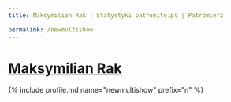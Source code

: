 ```yaml
---
title: Maksymilian Rak | Statystyki patronite.pl | Patromierz

permalink: /newmultishow
---
```


# [Maksymilian Rak](https://patronite.pl/newmultishow)

{% include profile.md name="newmultishow" prefix="n" %}
